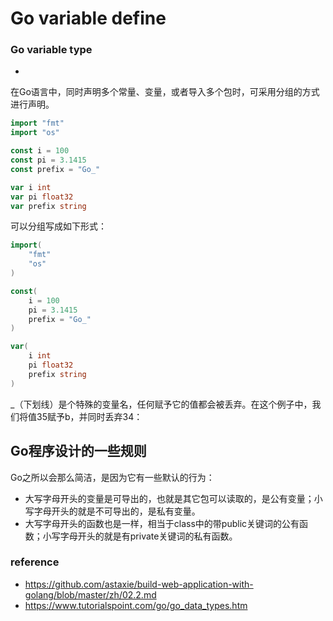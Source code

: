 # Go variable define

### Go variable type
- 

在Go语言中，同时声明多个常量、变量，或者导入多个包时，可采用分组的方式进行声明。

```go
import "fmt"
import "os"

const i = 100
const pi = 3.1415
const prefix = "Go_"

var i int
var pi float32
var prefix string
```

可以分组写成如下形式：


```go
import(
	"fmt"
	"os"
)

const(
	i = 100
	pi = 3.1415
	prefix = "Go_"
)

var(
	i int
	pi float32
	prefix string
)
```

_（下划线）是个特殊的变量名，任何赋予它的值都会被丢弃。在这个例子中，我们将值35赋予b，并同时丢弃34：



## Go程序设计的一些规则
Go之所以会那么简洁，是因为它有一些默认的行为：

- 大写字母开头的变量是可导出的，也就是其它包可以读取的，是公有变量；小写字母开头的就是不可导出的，是私有变量。
- 大写字母开头的函数也是一样，相当于class中的带public关键词的公有函数；小写字母开头的就是有private关键词的私有函数。




### reference
- https://github.com/astaxie/build-web-application-with-golang/blob/master/zh/02.2.md
- https://www.tutorialspoint.com/go/go_data_types.htm
